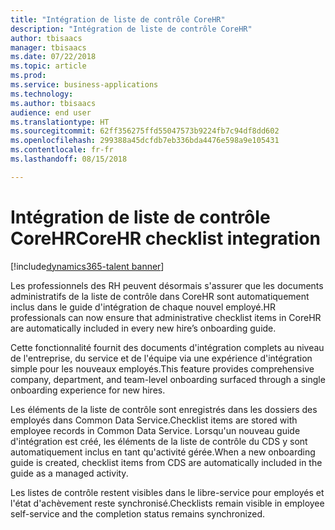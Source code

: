```yaml
---
title: "Intégration de liste de contrôle CoreHR"
description: "Intégration de liste de contrôle CoreHR"
author: tbisaacs
manager: tbisaacs
ms.date: 07/22/2018
ms.topic: article
ms.prod: 
ms.service: business-applications
ms.technology: 
ms.author: tbisaacs
audience: end user
ms.translationtype: HT
ms.sourcegitcommit: 62ff356275ffd55047573b9224fb7c94df8dd602
ms.openlocfilehash: 299388a45dcfdb7eb336bda4476e598a9e105431
ms.contentlocale: fr-fr
ms.lasthandoff: 08/15/2018

---
```

#  <a name="corehr-checklist-integration"></a><span data-ttu-id="b56e5-103">Intégration de liste de contrôle CoreHR</span><span class="sxs-lookup"><span data-stu-id="b56e5-103">CoreHR checklist integration</span></span>

[!include[dynamics365-talent banner](../../includes/dynamics365-talent.md)]





<span data-ttu-id="b56e5-104">Les professionnels des RH peuvent désormais s'assurer que les documents administratifs de la liste de contrôle dans CoreHR sont automatiquement inclus dans le guide d'intégration de chaque nouvel employé.</span><span class="sxs-lookup"><span data-stu-id="b56e5-104">HR professionals can now ensure that administrative checklist items in CoreHR are automatically included in every new hire’s onboarding guide.</span></span>

<span data-ttu-id="b56e5-105">Cette fonctionnalité fournit des documents d'intégration complets au niveau de l'entreprise, du service et de l'équipe via une expérience d'intégration simple pour les nouveaux employés.</span><span class="sxs-lookup"><span data-stu-id="b56e5-105">This feature provides comprehensive company, department, and team-level onboarding surfaced through a single onboarding experience for new hires.</span></span>

<span data-ttu-id="b56e5-106">Les éléments de la liste de contrôle sont enregistrés dans les dossiers des employés dans Common Data Service.</span><span class="sxs-lookup"><span data-stu-id="b56e5-106">Checklist items are stored with employee records in Common Data Service.</span></span> <span data-ttu-id="b56e5-107">Lorsqu'un nouveau guide d'intégration est créé, les éléments de la liste de contrôle du CDS y sont automatiquement inclus en tant qu'activité gérée.</span><span class="sxs-lookup"><span data-stu-id="b56e5-107">When a new onboarding guide is created, checklist items from CDS are automatically included in the guide as a managed activity.</span></span> 

<span data-ttu-id="b56e5-108">Les listes de contrôle restent visibles dans le libre-service pour employés et l'état d'achèvement reste synchronisé.</span><span class="sxs-lookup"><span data-stu-id="b56e5-108">Checklists remain visible in employee self-service and the completion status remains synchronized.</span></span>

<!--
## Who uses this feature
HR professionals
## License required
Talent license 
## Development status
Planning
## Target timeframe
Public Preview: September
-->

